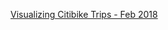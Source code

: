 [Visualizing Citibike Trips - Feb 2018](https://public.tableau.com/app/profile/natthapong.sueviriyapan/viz/VisualizingCitibikeTrips-Feb2018_16751866928160/Feb2018#1)
